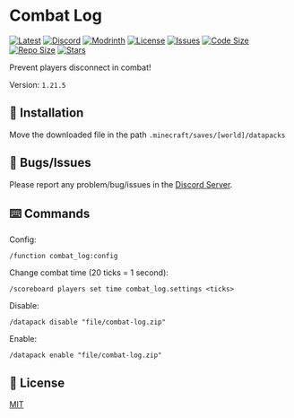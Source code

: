 # Combat Log

[![Latest](https://img.shields.io/github/v/release/lullaby6/combat-log-data-pack?color=blueviolet&logo=github)](https://github.com/lullaby6/combat-log-data-pack/releases)
[![Discord](https://img.shields.io/discord/1327308441324097681?label=discord&color=blue&logo=discord)](https://discord.gg/5UdcDa5xNC)
[![Modrinth](https://img.shields.io/modrinth/dt/combat-log?label=modrinth&logo=modrinth)](https://modrinth.com/datapack/combat-log)
[![License](https://img.shields.io/badge/license-mit-green)](https://github.com/lullaby6/combat-log-data-pack/blob/main/LICENSE)
[![Issues](https://img.shields.io/github/issues/lullaby6/combat-log-data-pack?color=orange&logo=github)](https://github.com/lullaby6/combat-log-data-pack/issues)
[![Code Size](https://img.shields.io/github/languages/code-size/lullaby6/combat-log-data-pack?color=purple&logoColor=white)](https://github.com/lullaby6/combat-log-data-pack)
[![Repo Size](https://img.shields.io/github/repo-size/lullaby6/combat-log-data-pack?logo=dropbox&color=red)](https://github.com/lullaby6/combat-log-data-pack)
[![Stars](https://img.shields.io/github/stars/lullaby6/combat-log-data-pack?logo=github&color=yellow)](https://github.com/lullaby6/combat-log-data-pack/stargazers)

Prevent players disconnect in combat!

Version: `1.21.5`

## 📂 Installation

Move the downloaded file in the path `.minecraft/saves/[world]/datapacks`

## 👾 Bugs/Issues

Please report any problem/bug/issues in the [Discord Server](https://discord.gg/5UdcDa5xNC).

## ⌨️ Commands

Config:

```mcfunction
/function combat_log:config
```

Change combat time (20 ticks = 1 second):

```mcfunction
/scoreboard players set time combat_log.settings <ticks>
```

Disable:

```mcfunction
/datapack disable "file/combat-log.zip"
```

Enable:

```mcfunction
/datapack enable "file/combat-log.zip"
```

## 🪪 License

[MIT](https://github.com/lullaby6/combat-log-data-pack/blob/main/LICENSE)